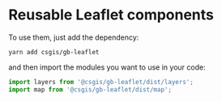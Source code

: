 # Reusable Leaflet components

To use them, just add the dependency:

```
yarn add csgis/gb-leaflet
```

and then import the modules you want to use in your code:

```js
import layers from '@csgis/gb-leaflet/dist/layers';
import map from '@csgis/gb-leaflet/dist/map';
```
